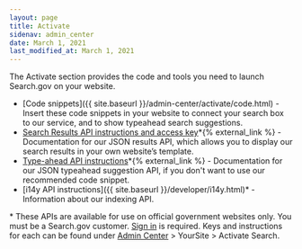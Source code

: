 ```yaml
---
layout: page
title: Activate
sidenav: admin_center
date: March 1, 2021
last_modified_at: March 1, 2021
---
```


<i class="icon-code"></i> The Activate section provides the code and tools you need to launch Search.gov on your website.

* [Code snippets]({{ site.baseurl }}/admin-center/activate/code.html) - Insert these code snippets in your website to connect your search box to our service, and to show typeahead search suggestions.
* [Search Results API instructions and access key](https://open.gsa.gov/api/searchgov-results/)\*{% external_link %} - Documentation for our JSON results API, which allows you to display our search results in your own website’s template.
* [Type-ahead API instructions](https://open.gsa.gov/api/searchgov-suggestions/)\*{% external_link %} - Documentation for our JSON typeahead suggestion API, if you don't want to use our recommended code snippet.
* [i14y API instructions]({{ site.baseurl }}/developer/i14y.html)\* - Information about our indexing API.

\* These APIs are available for use on official government websites only. You must be a Search.gov customer. [Sign in](https://search.usa.gov/sites) is required. Keys and instructions for each can be found under [Admin Center](https://search.usa.gov/sites) > YourSite > Activate Search.